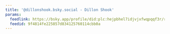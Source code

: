 ```yaml
---
title: '@dillonshook.bsky.social - Dillon Shook'
params:
  feedlink: https://bsky.app/profile/did:plc:hejpbhel7idjvjxfwqpqqf3r/rss
  feedid: 9f4814fe225857d834125760114cbb0a
---
```

